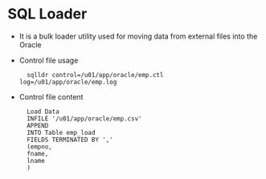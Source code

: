 # SQL Loader

* It is a bulk loader utility used for moving data from external files into the Oracle

* Control file usage

        sqlldr control=/u01/app/oracle/emp.ctl log=/u01/app/oracle/emp.log 

* Control file content

        Load Data
        INFILE '/u01/app/oracle/emp.csv'
        APPEND
        INTO Table emp_load
        FIELDS TERMINATED BY ',' 
        (empno,
        fname,
        lname
        )